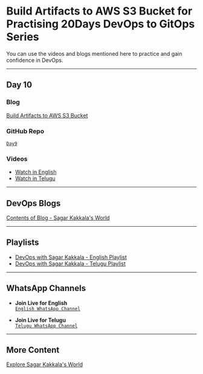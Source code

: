 # **Build Artifacts to AWS S3 Bucket for Practising 20Days DevOps to GitOps Series**

You can use the videos and blogs mentioned here to practice and gain confidence in DevOps.

---

## **Day 10**

### **Blog**  
[Build Artifacts to AWS S3 Bucket](https://www.sagarkakkalasworld.com/2024/08/import-awsinstance.html)

### **GitHub Repo**  
[`Day9`](https://github.com/sagarkakkalasworld/Day10)

### **Videos**
- [Watch in English](https://youtu.be/jx2zn4lwqHw?feature=shared)  
- [Watch in Telugu](https://youtu.be/Qj7ENVco76E?feature=shared)

---

## **DevOps Blogs**
[Contents of Blog - Sagar Kakkala's World](https://www.sagarkakkalasworld.com/p/contents-of-blog-sagar-kakkalas-world.html)

---

## **Playlists**
- [DevOps with Sagar Kakkala - English Playlist](https://www.youtube.com/playlist?list=PLlMNTzKKV4R585f9o-Og8Cd4V9sc6w8yA)  
- [DevOps with Sagar Kakkala - Telugu Playlist](https://www.youtube.com/playlist?list=PLlMNTzKKV4R5AX7SfRrA6EQhuocVKhlnK)

---

## **WhatsApp Channels**
- **Join Live for English**  
[`English WhatsApp Channel`](https://www.whatsapp.com/channel/0029VaynRs5Fy72JakyNOv3d)
  
- **Join Live for Telugu**  
[`Telugu WhatsApp Channel`](https://www.whatsapp.com/channel/0029Vau5goh30LKSrJyOoS1f)

---

## **More Content**  
[Explore Sagar Kakkala's World](https://linktr.ee/sagar_kakkalas_world)
